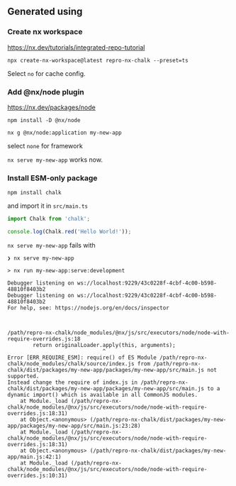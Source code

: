
## Generated using

### Create nx workspace

https://nx.dev/tutorials/integrated-repo-tutorial

```
npx create-nx-workspace@latest repro-nx-chalk --preset=ts
```

Select `no` for cache config.

### Add @nx/node plugin

https://nx.dev/packages/node

```
npm install -D @nx/node

nx g @nx/node:application my-new-app

```

select `none` for framework

`nx serve my-new-app` works now.


### Install ESM-only package

```
npm install chalk
```

and import it in `src/main.ts`


```ts
import Chalk from 'chalk';

console.log(Chalk.red('Hello World!'));
```

`nx serve my-new-app` fails with

```
❯ nx serve my-new-app

> nx run my-new-app:serve:development

Debugger listening on ws://localhost:9229/43c0228f-4cbf-4c00-b598-48810f8403b2
Debugger listening on ws://localhost:9229/43c0228f-4cbf-4c00-b598-48810f8403b2
For help, see: https://nodejs.org/en/docs/inspector



/path/repro-nx-chalk/node_modules/@nx/js/src/executors/node/node-with-require-overrides.js:18
        return originalLoader.apply(this, arguments);
                              ^
Error [ERR_REQUIRE_ESM]: require() of ES Module /path/repro-nx-chalk/node_modules/chalk/source/index.js from /path/repro-nx-chalk/dist/packages/my-new-app/packages/my-new-app/src/main.js not supported.
Instead change the require of index.js in /path/repro-nx-chalk/dist/packages/my-new-app/packages/my-new-app/src/main.js to a dynamic import() which is available in all CommonJS modules.
    at Module._load (/path/repro-nx-chalk/node_modules/@nx/js/src/executors/node/node-with-require-overrides.js:18:31)
    at Object.<anonymous> (/path/repro-nx-chalk/dist/packages/my-new-app/packages/my-new-app/src/main.js:23:28)
    at Module._load (/path/repro-nx-chalk/node_modules/@nx/js/src/executors/node/node-with-require-overrides.js:18:31)
    at Object.<anonymous> (/path/repro-nx-chalk/dist/packages/my-new-app/main.js:42:1)
    at Module._load (/path/repro-nx-chalk/node_modules/@nx/js/src/executors/node/node-with-require-overrides.js:10:31)
```
